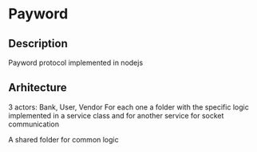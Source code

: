 # Payword

## Description
Payword protocol implemented in nodejs

## Arhitecture

3 actors: Bank, User, Vendor
For each one a folder with the specific logic implemented in a service class and
for another service for socket communication

A shared folder for common logic
